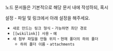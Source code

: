 
노드 문서들은 기본적으로 해당 문서 내에 작성하되, 혹시 

설정 - 파일 및 링크에서 아래 설정을 해주세요.
- `새로 만드는 링크 형식` - `가능하면 최단 경로`
- `[[wikilink]] 사용` - `예`
- `새 첨부 파일을 만들 위치` - `현재 폴더의 하위 폴더`
	- `하위 폴더 이름` - `attachments`
